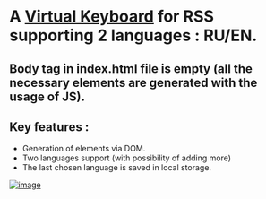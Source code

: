 # A [Virtual Keyboard](https://vetusst.github.io/Virtual-Keyboard/) for RSS supporting 2 languages : RU/EN. 

##  Body tag in index.html file is empty (all the necessary elements are generated with the usage of JS).

## Key features :
- Generation of elements via DOM.
- Two languages support (with possibility of adding more)
- The last chosen language is saved in local storage.


[![image](https://user-images.githubusercontent.com/76970581/131345185-0cdd91ac-d02c-43b2-9cbf-a1081c29c525.png)](https://vetusst.github.io/Virtual-Keyboard/)

